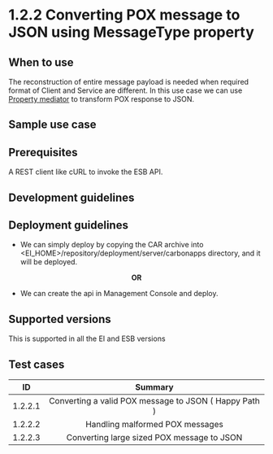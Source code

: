 # 1.2.2 Converting POX message to JSON using MessageType property


## When to use
The reconstruction of entire message payload is needed when required format of Client and Service are different. 
In this use case we can use [Property mediator](https://docs.wso2.com/display/EI640/Property+Mediator) to transform POX response to JSON.


## Sample use case

## Prerequisites
A REST client like cURL to invoke the ESB API.

## Development guidelines

## Deployment guidelines

* We can simply deploy by copying the CAR archive into <EI_HOME>/repository/deployment/server/carbonapps directory, and it will be deployed.

<p align="center"><b> OR </b></p>

* We can create the api in Management Console and deploy.

## Supported versions
This is supported in all the EI and ESB versions

## Test cases

| ID        | Summary                                                |
| ----------|:------------------------------------------------------:|
| 1.2.2.1   | Converting a valid POX message to JSON ( Happy Path ) |
| 1.2.2.2   | Handling malformed POX messages                       |
| 1.2.2.3   | Converting large sized POX message to JSON            |
